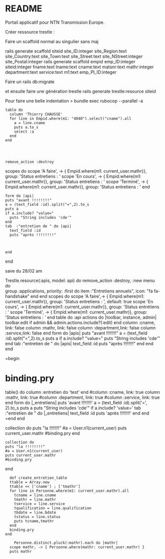 # README

Portail applicatif pour NTN Transmission Europe.

  Créer ressource trestle :

  Faire un scaffold normal au singulier sans maj

  rails generate scaffold siteid site_ID:integer site_Region:text site_Country:text site_Town:text site_Street:text site_NStreet:integer site_Postal:integer
rails generate scaffold empid emp_ID:integer siteid:integer fname:text lname:text cname:text matsnr:text mathr:integer department:text service:text m1:text emp_PI_ID:integer 

  Faire un rails db:migrate

  et ensuite faire une génération trestle
  rails generate trestle:resource siteid


Pour faire une belle indentation > bundle exec rubocop --parallel -a


    table do
      column 'Thierry CHAUSSE'
      for line in Empid.where(m1: "4040").select("cname").all
        a = line.cname
        puts a.to_s
        select :a
      end
    end




    remove_action :destroy
  scopes do
    scope 'A faire', -> { Empid.where(m1: current_user.mathr)}, group: 'Status entretiens : '
    scope 'En cours', -> { Empid.where(m1: current_user.mathr)}, group: 'Status entretiens : '
    scope 'Terminé', -> { Empid.where(m1: current_user.mathr)}, group: 'Status entretiens : '
  end
  

    form do |api|
    puts "avant !!!!!!!!"
    a = (text_field :id).split("=",2).to_s
    puts a
    if a.include? "value="
      puts "String includes 'cde'"
    end
    tab  :"entretien de " do |api|
      text_field :id
      puts "après !!!!!!!!"
      

      
    end
end




save du 28/02 am

Trestle.resource(:apis, model: api) do
 remove_action :destroy, :new
  menu do  
    group :applications, priority: :first do
      item :"Entretiens annuels", icon: "fa fa-handshake"
  end
end
  scopes do
    scope 'A faire',-> { Empid.where(m1: current_user.mathr)}, group: 'Status entretiens : ', default: true
    scope 'En cours', -> { Empid.where(m1: current_user.mathr)}, group: 'Status entretiens : '
    scope 'Terminé', -> { Empid.where(m1: current_user.mathr)}, group: 'Status entretiens : '
  end
  table do :api
    actions do |toolbar, instance, admin|
      toolbar.edit if admin && admin.actions.include?(:edit)
    end
    column :cname, link: false
    column :mathr, link: false
    column :department,link: false
    column :service,link: false
  end
  form do |apis|
    puts "avant !!!!!!!!"
    a = (text_field :id).split("=",2).to_s
    puts a
    if a.include? "value="
      puts "String includes 'cde'"
    end
    tab  :"entretien de " do |apis|
      text_field :id
      puts "après !!!!!!!!"
    end
  end
end




=begin   

  # binding.pry
  table() do
    column :entretien do
      'test'
    end
    #column :cname, link: true
    column :mathr, link: true
    #column :department, link: true
    #column :service, link: true
  end
  form do |_entretiens|
    puts 'avant !!!!!!!!'
    a = (text_field :id).split('=', 2).to_s
    puts a
    puts "String includes 'cde'" if a.include? 'value='
    tab :"entretien de " do |_entretiens|
      text_field :id
      puts 'après !!!!!!!!'
    end
  end =end
end


  collection do 
    puts "la !!!!!!!!"
    #a = User.n1(current_user)
    puts current_user.mathr
    #binding.pry
  end


    collection do 
    puts "la !!!!!!!!"
    #a = User.n1(current_user)
    puts current_user.mathr
    #binding.pry
  end


      def create_entretien_table
      ttable = Array.new
      ttable << ['cname'] ; ['tmathr']
      for line in Personne.where(m1: current_user.mathr).all
        tcname = line.cname
        tmathr = line.mathr
        tservice = line.service
        tqualification = line.qualification
        tbdate = line.bdate
        tstatus = line.status
        puts tcname,tmathr
      end
      binding.pry
    end

        Personne.distinct.pluck(:mathr).each do |mathr|
      scope mathr, -> { Personne.where(mathr: current_user.mathr) }
      puts mathr